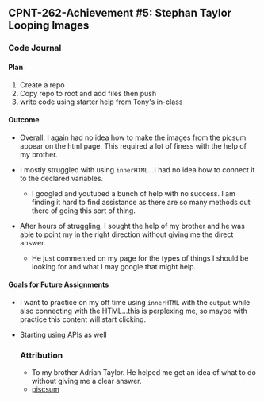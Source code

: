 ## CPNT-262-Achievement #5: Stephan Taylor Looping Images

### Code Journal

#### Plan

1. Create a repo
2. Copy repo to root and add files then push
3. write code using starter help from Tony's in-class

#### Outcome

- Overall, I again had no idea how to make the images from the picsum appear on the html page. This required a lot of finess with the help of my brother.
- I mostly struggled with using `innerHTML`...I had no idea how to connect it to the declared variables.

  - I googled and youtubed a bunch of help with no success. I am finding it hard to find assistance as there are so many methods out there of going this sort of thing.

- After hours of struggling, I sought the help of my brother and he was able to point my in the right direction without giving me the direct answer.
  - He just commented on my page for the types of things I should be looking for and what I may google that might help.

#### Goals for Future Assignments

- I want to practice on my off time using `innerHTML` with the `output` while also connecting with the HTML...this is perplexing me, so maybe with practice this content will start clicking.
- Starting using APIs as well

  ### Attribution

  - To my brother Adrian Taylor. He helped me get an idea of what to do without giving me a clear answer.
  - [piscsum](https://picsum.photos/)
